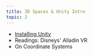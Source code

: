 ```yaml
---
title: 3D Spaces & Unity Intro
topic: 2
---
```

- [Installing Unity](https://guidebook.hdyar.com/docs/unity/setup/installing-unity/)
- Readings: Disneys' Alladin VR
- On Coordinate Systems
